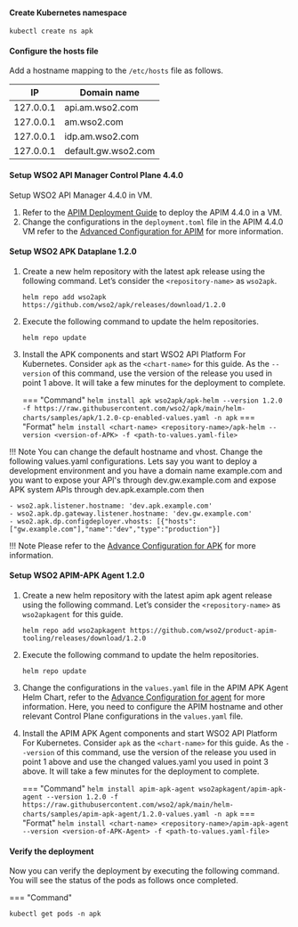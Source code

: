 
#### Create Kubernetes namespace

``` 
kubectl create ns apk
```

#### Configure the hosts file

Add a hostname mapping to the ```/etc/hosts``` file as follows.

| IP        | Domain name         |
| --------- | ------------------- |
| 127.0.0.1 | api.am.wso2.com     |
| 127.0.0.1 | am.wso2.com         |
| 127.0.0.1 | idp.am.wso2.com     |
| 127.0.0.1 | default.gw.wso2.com |

#### Setup WSO2 API Manager Control Plane 4.4.0

Setup WSO2 API Manager 4.4.0 in VM.

1. Refer to the [APIM Deployment Guide](https://apim.docs.wso2.com/en/latest/install-and-setup/install/installation-options/#2-dockerdocker-compose) to deploy the APIM 4.4.0 in a VM.
2. Change the configurations in the ```deployment.toml``` file in the APIM 4.4.0 VM refer to the [Advanced Configuration for APIM](../../../control-plane/apim-deploy/) for more information.


#### Setup WSO2 APK Dataplane 1.2.0

1. Create a new helm repository with the latest apk release using the following command. Let’s consider the ```<repository-name>``` as ```wso2apk```.

    ```console
    helm repo add wso2apk https://github.com/wso2/apk/releases/download/1.2.0
    ```

2. Execute the following command to update the helm repositories.

    ```console
    helm repo update
    ```

3. Install the APK components and start WSO2 API Platform For Kubernetes. Consider ```apk``` as the ```<chart-name>``` for this guide. As the ```--version``` of this command, use the version of the release you used in point 1 above. It will take a few minutes for the deployment to complete.

    === "Command"
        ```
        helm install apk wso2apk/apk-helm --version 1.2.0 -f https://raw.githubusercontent.com/wso2/apk/main/helm-charts/samples/apk/1.2.0-cp-enabled-values.yaml -n apk
        ```
    === "Format"
        ```
        helm install <chart-name> <repository-name>/apk-helm --version <version-of-APK> -f <path-to-values.yaml-file>
        ```

!!! Note
    You can change the default hostname and vhost. Change the following values.yaml configurations. Lets say you want to deploy a development environment and you have a domain name example.com and you want to expose your API's through dev.gw.example.com and expose APK system APIs through dev.apk.example.com then

    - wso2.apk.listener.hostname: 'dev.apk.example.com'
    - wso2.apk.dp.gateway.listener.hostname: 'dev.gw.example.com'
    - wso2.apk.dp.configdeployer.vhosts: [{"hosts":["gw.example.com"],"name":"dev","type":"production"}]

!!! Note
    Please refer to the [Advance Configuration for APK](../../../control-plane/apk-deploy) for more information.


#### Setup WSO2 APIM-APK Agent 1.2.0

1. Create a new helm repository with the latest apim apk agent release using the following command. Let’s consider the ```<repository-name>``` as ```wso2apkagent``` for this guide.

    ```console
    helm repo add wso2apkagent https://github.com/wso2/product-apim-tooling/releases/download/1.2.0
    ```

2. Execute the following command to update the helm repositories.

    ```console
    helm repo update
    ```

3. Change the configurations in the ```values.yaml``` file in the APIM APK Agent Helm Chart, refer to the [Advance Configuration for agent](../../../control-plane/apim-apk-agent-deploy) for more information.
   Here, you need to configure the APIM hostname and other relevant Control Plane configurations in the ```values.yaml``` file.

4. Install the APIM APK Agent components and start WSO2 API Platform For Kubernetes. Consider ```apk``` as the ```<chart-name>``` for this guide. As the ```--version``` of this command, use the version of the release you used in point 1 above and use the changed values.yaml you used in point 3 above. It will take a few minutes for the deployment to complete.

    === "Command"
        ```
        helm install apim-apk-agent wso2apkagent/apim-apk-agent --version 1.2.0 -f https://raw.githubusercontent.com/wso2/apk/main/helm-charts/samples/apim-apk-agent/1.2.0-values.yaml -n apk
        ```
    === "Format"
        ```
        helm install <chart-name> <repository-name>/apim-apk-agent --version <version-of-APK-Agent> -f <path-to-values.yaml-file>
        ```

#### Verify the deployment

Now you can verify the deployment by executing the following command. You will see the status of the pods as follows once completed.

=== "Command"
```
kubectl get pods -n apk
```
